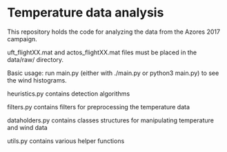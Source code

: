 # Temperature data analysis

This repository holds the code for analyzing the data from the Azores 2017 campaign.

uft\_flightXX.mat and actos\_flightXX.mat files must be placed in the data/raw/ directory.

Basic usage: run main.py (either with ./main.py or python3 main.py) to see the wind histograms. 

heuristics.py contains detection algorithms

filters.py contains filters for preprocessing the temperature data

dataholders.py contains classes structures for manipulating temperature and wind data

utils.py contains various helper functions 
